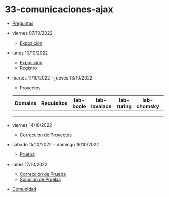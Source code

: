 # 33-comunicaciones-ajax

- [Preguntas](https://escuela.it/cursos/curso-recurrencia-desarrollo-software/clase/patron)
- viernes 07/10/2022
  - [Exposición](https://escuela.it/cursos/curso-recurrencia-desarrollo-software/clase/patron)
- lunes 10/10/2022
  - [Exposición](https://escuela.it/cursos/curso-recurrencia-desarrollo-software/clase/patron)
  - [Registro](https://forms.gle/pA2QvsW32P4KtTD77)
- martes 11/10/2022 - jueves 13/10/2022
  - Proyectos
  
  |Domains|Requisitos|lab-boole|lab-lovalace|lab-turing|lab-chomsky|lab-dijkstra|
  |-------|----------|---------|------------|----------|-----------|--------------|
  |       |          |         |            |          |           |              |
  |       |          |         |            |          |           |              |
  |       |          |         |            |          |           |              |
- viernes 14/10/2022
  - [Corrección de Proyectos](https://escuela.it/cursos/curso-recurrencia-desarrollo-software/clase/patron)
- sabado 15/10/2022 - domingo 16/10/2022
  - [Prueba](https://forms.gle/hB9UJoN2PYiexctH8)
- lunes 17/10/2022
  - [Corrección de Prueba](https://escuela.it/cursos/curso-recurrencia-desarrollo-software/clase/patron)
  - [Solución de Prueba](https://docs.google.com/spreadsheets/d/1Uwtqa5VdD5wK2X7eLgkS6_th16aPnsW8pa5Ft2TyLPo/edit#gid=0)
- [Comunidad](https://app.slack.com/client/T02S3KYD464/C02TPS79PRU)